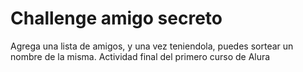 # Challenge amigo secreto

Agrega una lista de amigos, y  una vez teniendola, puedes sortear  un nombre de la misma.
Actividad final del primero curso de Alura
